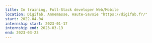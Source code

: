 ```yaml
---
title: In training, Full-Stack developer Web/Mobile
location: Digifab, Annemasse, Haute-Savoie "https://digifab.fr/"
start: 2022-04-04
internship start: 2023-01-17
internship end: 2023-03-13
end: 2023-03-23
---
```

